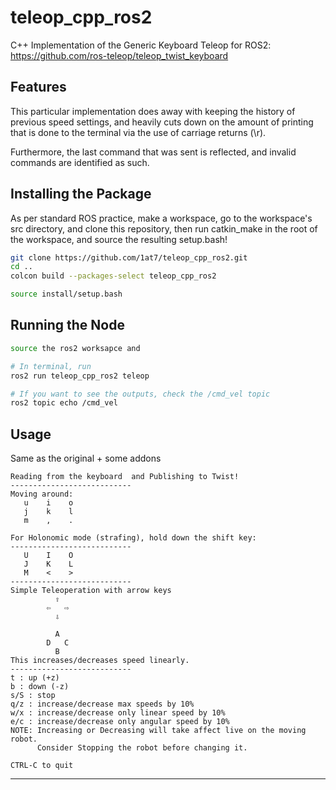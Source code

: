 # teleop_cpp_ros2
C++ Implementation of the Generic Keyboard Teleop for ROS2: https://github.com/ros-teleop/teleop_twist_keyboard

## Features

This particular implementation does away with keeping the history of previous speed settings, and heavily cuts down on the amount of printing that is done to the terminal via the use of carriage returns (\r).

Furthermore, the last command that was sent is reflected, and invalid commands are identified as such.



## Installing the Package

As per standard ROS practice, make a workspace, go to the workspace's src directory, and clone this repository, then run catkin_make in the root of the workspace, and source the resulting setup.bash!

```bash
git clone https://github.com/1at7/teleop_cpp_ros2.git
cd ..
colcon build --packages-select teleop_cpp_ros2

source install/setup.bash
```



## Running the Node

```bash
source the ros2 worksapce and

# In terminal, run
ros2 run teleop_cpp_ros2 teleop

# If you want to see the outputs, check the /cmd_vel topic
ros2 topic echo /cmd_vel
```



## Usage

Same as the original + some addons

```
Reading from the keyboard  and Publishing to Twist!
---------------------------
Moving around:
   u    i    o
   j    k    l
   m    ,    .

For Holonomic mode (strafing), hold down the shift key:
---------------------------
   U    I    O
   J    K    L
   M    <    >
---------------------------
Simple Teleoperation with arrow keys
          ⇧
        ⇦   ⇨
          ⇩

          A
        D   C
          B
This increases/decreases speed linearly.
---------------------------
t : up (+z)
b : down (-z)
s/S : stop
q/z : increase/decrease max speeds by 10%
w/x : increase/decrease only linear speed by 10%
e/c : increase/decrease only angular speed by 10%
NOTE: Increasing or Decreasing will take affect live on the moving robot.
      Consider Stopping the robot before changing it.
      
CTRL-C to quit
```



------
